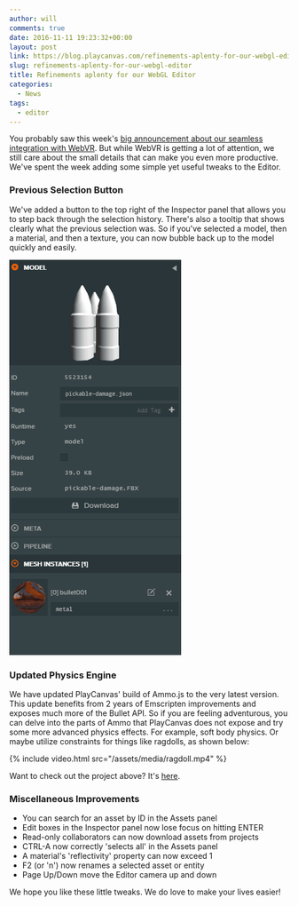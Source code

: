 ```yaml
---
author: will
comments: true
date: 2016-11-11 19:23:32+00:00
layout: post
link: https://blog.playcanvas.com/refinements-aplenty-for-our-webgl-editor/
slug: refinements-aplenty-for-our-webgl-editor
title: Refinements aplenty for our WebGL Editor
categories:
  - News
tags:
  - editor
---
```


You probably saw this week's [big announcement about our seamless integration with WebVR](https://blog.playcanvas.com/webvr-support-in-playcanvas/). But while WebVR is getting a lot of attention, we still care about the small details that can make you even more productive. We've spent the week adding some simple yet useful tweaks to the Editor.

### Previous Selection Button

We've added a button to the top right of the Inspector panel that allows you to step back through the selection history. There's also a tooltip that shows clearly what the previous selection was. So if you've selected a model, then a material, and then a texture, you can now bubble back up to the model quickly and easily.

[![selection-back](/assets/media/selection-back.gif)](/assets/media/selection-back.gif)

### Updated Physics Engine

We have updated PlayCanvas' build of Ammo.js to the very latest version. This update benefits from 2 years of Emscripten improvements and exposes much more of the Bullet API. So if you are feeling adventurous, you can delve into the parts of Ammo that PlayCanvas does not expose and try some more advanced physics effects. For example, soft body physics. Or maybe utilize constraints for things like ragdolls, as shown below:

{% include video.html src="/assets/media/ragdoll.mp4" %}

Want to check out the project above? It's [here](https://playcanvas.com/project/431888/overview/ragdoll).

### Miscellaneous Improvements

- You can search for an asset by ID in the Assets panel
- Edit boxes in the Inspector panel now lose focus on hitting ENTER
- Read-only collaborators can now download assets from projects
- CTRL-A now correctly 'selects all' in the Assets panel
- A material's 'reflectivity' property can now exceed 1
- F2 (or 'n') now renames a selected asset or entity
- Page Up/Down move the Editor camera up and down

We hope you like these little tweaks. We do love to make your lives easier!
